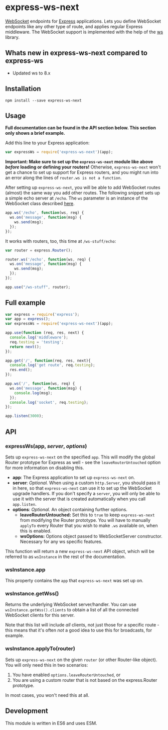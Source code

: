 # express-ws-next

[WebSocket](https://developer.mozilla.org/en-US/docs/Web/API/WebSockets_API) endpoints for [Express](http://expressjs.com/) applications. Lets you define WebSocket endpoints like any other type of route, and applies regular Express middleware. The WebSocket support is implemented with the help of the [ws](https://github.com/websockets/ws) library.

## Whats new in express-ws-next compared to express-ws

- Updated ws to 8.x

## Installation

`npm install --save express-ws-next`

## Usage

__Full documentation can be found in the API section below. This section only shows a brief example.__

Add this line to your Express application:

```javascript
var expressWs = require('express-ws-next')(app);
```

__Important: Make sure to set up the `express-ws-next` module like above *before* loading or defining your routers!__ Otherwise, `express-ws-next` won't get a chance to set up support for Express routers, and you might run into an error along the lines of `router.ws is not a function`.

After setting up `express-ws-next`, you will be able to add WebSocket routes (almost) the same way you add other routes. The following snippet sets up a simple echo server at `/echo`.  The `ws` parameter is an instance of the WebSocket class described [here](https://github.com/websockets/ws/blob/master/doc/ws.md#class-websocket).

```javascript
app.ws('/echo', function(ws, req) {
  ws.on('message', function(msg) {
    ws.send(msg);
  });
});
```

It works with routers, too, this time at `/ws-stuff/echo`:

```javascript
var router = express.Router();

router.ws('/echo', function(ws, req) {
  ws.on('message', function(msg) {
    ws.send(msg);
  });
});

app.use("/ws-stuff", router);
```

## Full example

```javascript
var express = require('express');
var app = express();
var expressWs = require('express-ws-next')(app);

app.use(function (req, res, next) {
  console.log('middleware');
  req.testing = 'testing';
  return next();
});

app.get('/', function(req, res, next){
  console.log('get route', req.testing);
  res.end();
});

app.ws('/', function(ws, req) {
  ws.on('message', function(msg) {
    console.log(msg);
  });
  console.log('socket', req.testing);
});

app.listen(3000);
```

## API

### expressWs(app, *server*, *options*)

Sets up `express-ws-next` on the specified `app`. This will modify the global Router prototype for Express as well - see the `leaveRouterUntouched` option for more information on disabling this.

* __app__: The Express application to set up `express-ws-next` on.
* __server__: *Optional.* When using a custom `http.Server`, you should pass it in here, so that `express-ws-next` can use it to set up the WebSocket upgrade handlers. If you don't specify a `server`, you will only be able to use it with the server that is created automatically when you call `app.listen`.
* __options__: *Optional.* An object containing further options.
  * __leaveRouterUntouched:__ Set this to `true` to keep `express-ws-next` from modifying the Router prototype. You will have to manually `applyTo` every Router that you wish to make `.ws` available on, when this is enabled.
  * __wsOptions:__ Options object passed to WebSocketServer constructor. Necessary for any ws specific features.

This function will return a new `express-ws-next` API object, which will be referred to as `wsInstance` in the rest of the documentation.

### wsInstance.app

This property contains the `app` that `express-ws-next` was set up on.

### wsInstance.getWss()

Returns the underlying WebSocket server/handler. You can use `wsInstance.getWss().clients` to obtain a list of all the connected WebSocket clients for this server.

Note that this list will include *all* clients, not just those for a specific route - this means that it's often *not* a good idea to use this for broadcasts, for example.

### wsInstance.applyTo(router)

Sets up `express-ws-next` on the given `router` (or other Router-like object). You will only need this in two scenarios:

1. You have enabled `options.leaveRouterUntouched`, or
2. You are using a custom router that is not based on the express.Router prototype.

In most cases, you won't need this at all.

## Development

This module is written in ES6 and uses ESM.
